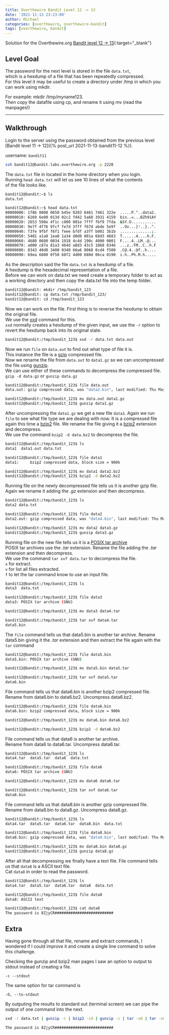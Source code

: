 ```yaml
---
title: Overthewire Bandit Level 12 -> 13
date: '2021-11-13 23:23:00'
author: Michael
categories: [overthewire, overthewire-bandit]
tags: [overthewire, bandit]
---
```


Solution for the Overthewire.org [Bandit level 12 -> 13](https://overthewire.org/wargames/bandit/bandit13.html){:target="\_blank"}

## Level Goal
The password for the next level is stored in the file `data.txt`,  
which is a hexdump of a file that has been repeatedly compressed.  
For this level it may be useful to create a directory under /tmp in which you can work using mkdir.  

For example: mkdir /tmp/myname123.  
Then copy the datafile using cp, and rename it using mv (read the manpages!)

---

## Walkthrough

Login to the server using the password obtained from the previous level [Bandit level 11 -> 12]({% post_url 2021-11-13-bandit11-12 %}). 

username: `bandit11`


```bash
ssh bandit12@bandit.labs.overthewire.org -p 2220
```

The `data.txt` file in located in the home directory when you login.  
Running `head data.txt` will let us see 10 lines of what the contents  
of the file looks like.

```bash
bandit12@bandit:~$ ls
data.txt

bandit12@bandit:~$ head data.txt 
00000000: 1f8b 0808 0650 b45e 0203 6461 7461 322e  .....P.^..data2.
00000010: 6269 6e00 013d 02c2 fd42 5a68 3931 4159  bin..=...BZh91AY
00000020: 2653 598e 4f1c c800 001e 7fff fbf9 7fda  &SY.O...........
00000030: 9e7f 4f76 9fcf fe7d 3fff f67d abde 5e9f  ..Ov...}?..}..^.
00000040: f3fe 9fbf f6f1 feee bfdf a3ff b001 3b1b  ..............;.
00000050: 5481 a1a0 1ea0 1a34 d0d0 001a 68d3 4683  T......4....h.F.
00000060: 4680 0680 0034 1918 4c4d 190c 4000 0001  F....4..LM..@...
00000070: a000 c87a 81a3 464d a8d3 43c5 1068 0346  ...z..FM..C..h.F
00000080: 8343 40d0 3400 0340 66a6 8068 0cd4 f500  .C@.4..@f..h....
00000090: 69ea 6800 0f50 68f2 4d00 680d 06ca 0190  i.h..Ph.M.h.....
```

As the description said the file `data.txt` is a hexdump of a file.  
A hexdump is the hexadecimal representation of a file.  
Before we can work on data.txt we need create a temporary folder to act as a working directory and then copy the data.txt file into the temp folder. 

```bash
bandit12@bandit: mkdir /tmp/bandit_123
bandit12@bandit: cp data.txt /tmp/bandit_123/
bandit12@bandit: cd /tmp/bandit_123
```

Now we can work on the file. First thing is to reverse the hexdump to obtain the original file.  
We use the [xxd](https://linux.die.net/man/1/xxd) command for this.  
`xxd` normally creates a hexdump of the given input, we use the `-r` option to revert the hexdump back into its original state.

```bash
bandit12@bandit:/tmp/bandit_123$ xxd -r data.txt data.out
```

Now we run `file` on `data.out` to find out what type of file it is.  
This instance the file is a [gzip](https://linux.die.net/man/1/gzip) compressed file.  
Now we rename the file from `data.out` to `data1.gz` so we can uncompressed the file using [gunzip](https://linux.die.net/man/1/gzip).  
We can use either of these commands to decompress the compressed file.  
`gzip -d data.gz` or `gunzip data.gz`

```bash
bandit12@bandit:/tmp/bandit_123$ file data.out
data.out: gzip compressed data, was "data2.bin", last modified: Thu May  7 18:14:30 2020, max compression, from Unix

bandit12@bandit:/tmp/bandit_123$ mv data.out data1.gz
bandit12@bandit:/tmp/bandit_123$ gunzip data1.gz
```

After uncompressing the `data1.gz` we get a new file `data1`. Again we run `file` to see what file type we are dealing with now. 
It is a compressed file again this time a [bzip2](https://linux.die.net/man/1/bzip2) file. 
We rename the file giving it a [bzip2](https://linux.die.net/man/1/bzip2) extension and decompress.  
We use the command `bzip2 -d data.bz2` to decompress the file.

```bash
bandit12@bandit:/tmp/bandit_123$ ls
data1  data1.out data.txt

bandit12@bandit:/tmp/bandit_123$ file data1
data1:     bzip2 compressed data, block size = 900k

bandit12@bandit:/tmp/bandit_123$ mv data1 data2.bz2
bandit12@bandit:/tmp/bandit_123$ bzip2 -d data2.bz2
```

Running file on the newly decompressed file tells us it is another gzip file.  
Again we rename it adding the *.gz* extension and then decompress.

```bash
bandit12@bandit:/tmp/bandit_123$ ls
data2 data.txt

bandit12@bandit:/tmp/bandit_123$ file data2
data2.out: gzip compressed data, was "data4.bin", last modified: Thu May  7 18:14:30 2020, max compression, from Unix

bandit12@bandit:/tmp/bandit_123$ mv data2 data3.gz
bandit12@bandit:/tmp/bandit_123$ gunzip data3.gz
```

Running file on the new file tells us it is a [POSIX tar archive](https://linux.die.net/man/1/tar)    
POSIX tar archives use the *.tar* extension. 
Rename the file adding the *.tar* extension and then decompress.  
We use the command `tar xvf data.tar` to decompress the file.  
`x` for extract.  
`v` for list all files extracted.  
`f` to let the tar command know to use an input file.


```bash
bandit12@bandit:/tmp/bandit_123$ ls
data3  data.txt

bandit12@bandit:/tmp/bandit_123$ file data3
data3: POSIX tar archive (GNU)

bandit12@bandit:/tmp/bandit_123$ mv data3 data4.tar

bandit12@bandit:/tmp/bandit_123$ tar xvf data4.tar
data5.bin
```


The `file` command tells us that data5.bin is another tar archive.
Rename data5.bin giving it the *.tar* extension and then extract the file again with the `tar` command

```bash
bandit12@bandit:/tmp/bandit_123$ file data5.bin
data5.bin: POSIX tar archive (GNU)

bandit12@bandit:/tmp/bandit_123$ mv data5.bin data5.tar

bandit12@bandit:/tmp/bandit_123$ tar xvf data5.tar
data6.bin
```



File command tells us that data6.bin is another bzip2 compressed file.  
Rename from data6.bin to data6.bz2.
Uncompress data6.bz2.

```bash
bandit12@bandit:/tmp/bandit_123$ file data6.bin
data6.bin: bzip2 compressed data, block size = 900k

bandit12@bandit:/tmp/bandit_123$ mv data6.bin data6.bz2

bandit12@bandit:/tmp/bandit_123$ bzip2 -d data6.bz2
```

File command tells us that data6 is another tar archive.  
Rename from data6 to data6.tar.
Uncompress data6.tar.


```bash
bandit12@bandit:/tmp/bandit_123$ ls
data4.tar  data5.tar  data6  data.txt

bandit12@bandit:/tmp/bandit_123$ file data6
data6: POSIX tar archive (GNU) 

bandit12@bandit:/tmp/bandit_123$ mv data6 data6.tar

bandit12@bandit:/tmp/bandit_123$ tar xvf data6.tar
data8.bin
```

File command tells us that data8.bin is another gzip compressed file.  
Rename from data8.bin to data8.gz.
Uncompress data8.gz.


```bash
bandit12@bandit:/tmp/bandit_123$ ls
data4.tar  data5.tar  data6.tar  data8.bin  data.txt

bandit12@bandit:/tmp/bandit_123$ file data8.bin
data8.bin: gzip compressed data, was "data9.bin", last modified: Thu May  7 18:14:30 2020, max compression, from Unix

bandit12@bandit:/tmp/bandit_123$ mv data8.bin data8.gz
bandit12@bandit:/tmp/bandit_123$ gunzip data8.gz
```

After all that decompressing we finally have a text file.
File command tells us that `data8` is a ASCII text file.  
Cat `data8` in order to read the password.

```bash
bandit12@bandit:/tmp/bandit_123$ ls
data4.tar  data5.tar  data6.tar  data8  data.txt

bandit12@bandit:/tmp/bandit_123$ file data8
data8: ASCII text 

bandit12@bandit:/tmp/bandit_123$ cat data8 
The password is 8ZjyCR##########################
```

## Extra
Having gone through all that file, rename and extract commands, I wondered if I could improve it and create a single line command to solve this challenge.

Checking the gunzip and bzip2 man pages I saw an option to output to stdout instead of creating a file.

```
-c --stdout
```

The same option for tar command is 

```
-O, --to-stdout
```

By outputing the results to standard out (terminal screen) we can pipe the output of one command into the next.

```bash
xxd -r data.txt | gunzip -c | bzip2 -cd | gunzip -c | tar -xO | tar -xO | bzip2 -cd | tar -xO | gunzip -c

The password is 8ZjyCR##########################
```